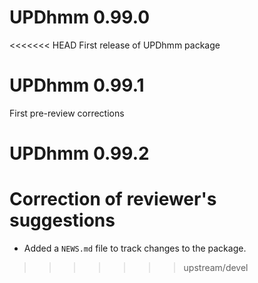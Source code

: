 # UPDhmm 0.99.0

<<<<<<< HEAD
First release of UPDhmm package

# UPDhmm 0.99.1

First pre-review corrections

# UPDhmm 0.99.2

Correction of reviewer's suggestions
=======
* Added a `NEWS.md` file to track changes to the package.
>>>>>>> upstream/devel
